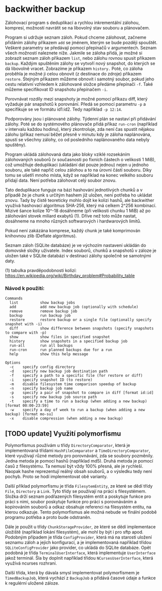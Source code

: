 # backwither backup
Zálohovací program s deduplikací a rychlou inkrementální zálohou, kompresí,
možností navrátit se na libovolný stav souboru a plánovačem.

Program si udržuje seznam záloh. Pokud chceme zálohovat, začneme přidáním zálohy příkazem `add`
se jménem, kterým se bude později spouštět. Veškeré parametry se předávají pomocí přepínačů v argumentech.
Seznam všech možností naleznete níže. Jakmile se záloha přidá,
je možné si zobrazit seznam záloh příkazem `list`, nebo zálohu rovnou spusit 
příkazem `backup`. Každým spuštěním zálohy se vytvoří nový snapshot, do kterých se dá libovolně vracet.
Zobrazíme je příkazem `history.` Poté, co záloha proběhla je možné ji celou obnovit (z destinace do zdroje)
příkazem `restore`. Stejným příkazem můžeme obnovit i samotný soubor, pokud jeho cestu relativní vzhledem
k zálohované složce předáme přepínači `-f`. Také můžeme specifikovat ID snapshotu přepínačem `-i`.

Porovnávat rozdíly mezi snapshoty je možné pomocí příkazu diff, který vyžaduje pár snapshotů k porovnání.
Předá se pomocí parametru `-p` a specifikuje se ve formátu id1:id2. Tedy například `-p 12:14`.

Podporovány jsou i plánované zálohy. Týdenní plán se nastaví při přidávání zálohy. Poté se do systémového
plánovače přidá příkaz `run-cron` (například v intervalu každou hodinu), který zkontroluje, zda není čas
spustit nějakou zálohu (příkaz nemusí běžet přesně v minutu kdy je záloha naplánována, spustí se všechny
zálohy, co od posledního naplánovaného data nebyly spuštěny).

Program ukládá zálohovaná data jako bloky vziklé rozsekáním zálohovaných souborů
(v současnosti po fixních částech o velikosti 1 MiB), což umožňuje deduplikaci (ukládání dat pouze jednou)
nejen u jednoho souboru, ale také napříč celou zálohou a to na úrovni částí souboru. Díky tomu se
ušetří mnoho místa, když se například na konec velkého souboru přidají data.
Není potřeba zálohovat celý soubor znovu.

Tato deduplikace funguje na bázi hashování jednotlivých chunků a v případě že je chunk s určitým hashem
již uložen, není potřeba ho ukládat znovu. Tady by čistě teoreticky mohlo dojít ke kolizi hashů, ale
backwither využívá hashovací algoritmus SHA-256, který má celkem 2^256 kombinací.
Mizivé šance kolize 10^-18 dosáhneme (při velikosti chunku 1 MiB)
až po zálohování stovek miliard exabytů (1). Dříve než toto může nastat,
dosáhneme na mnoho různých softwarových i hardwarových limitů.

Pokud není zakázána komprese, každý chunk je také komprimován knihovnou zlib (Deflate algoritmus).

Seznam záloh (SQLite databáze) je ve výchozím nastavení ukládán do domovské složky uživatele. 
Index souborů, chunků a snapshotů v záloze je uložen také v SQLite databázi v destinaci zálohy
společně se samotnými daty. 

(1) tabulka pravděpodobnosti kolizí: https://en.wikipedia.org/wiki/Birthday_problem#Probability_table

### Návod k použití:
```
Commands
  list          show backup jobs
  add           add new backup job (optionally with schedule)
  remove        remove backup job
  backup        run backup job
  restore       restore backup or a single file (optionally specify snapshot with -i)
  diff          show difference between snapshots (specify snapshots to compare with -p)
  show          show files in specified snapshot
  history       show snapshots in a specified backup job
  run-all       run all backups
  run-cron      run planned backups due for a run
  help          show this help message

Options
  -c    specify config directory
  -d    specify new backup job destination path
  -f    specify a path to a specific file (for restore or diff)
  -i    specify snapshot ID (to restore)
  -m    disable filesystem time comparison speedup of backup
  -n    specify backup job name
  -p    specify a pair of snapshot to compare in diff [format id:id]
  -s    specify new backup job source path
  -t    specify a time to run a backup (when adding a new backup) [format 00:00-23:59]
  -w    specify a day of week to run a backup (when adding a new backup) [format mo-su]
  -x    disable compression (when adding a new backup)
```


[TODO update] Využití polymorfismu 
--------------------

Polymorfismus používám u třídy `DirectoryComparator`, která je implementovaná třídami `HashFileComparator` a `TimeDirectoryComparator`,
které využívají různé metody pro porovnávání, zda se soubory pozměnily. Jedna metoda je pomocí hashů (například md5).
Druhá metoda je pomocí časů z filesystému. Ta nemusí být vždy 100% přesná, ale je rychleší. Naopak hashe reprezentují reálný
obsah souborů, a o výsledku tedy není pochyb. Proto se hodí implementovat obě varianty.

Další příklad polymorfismu je třída `FilesytemEntity`, ze které se dědí třídy `File`, `Directory` a `Link`.
Tyto třídy se používají na prácí s filesystémem. Složka drží seznam podřazených filesystém entit a 
poskytuje funkce pro práci s nimi, soubor poskytuje funkce pro práci s porovnáváním a kopírováním 
souborů a odkaz obsahuje referenci na filesystém entitu, na kterou odkazuje.
Tento polymorfismus ale možná nebude ve finální podobě programu potřeba a proto bude odstraněn.

Dále je použit u třídy `ChunkStorageProvider`, ze které se dědí implementace úložiště
(například lokání filesystém), ale mohl by být i pro sftp apod.
Podobným případem je třída `ConfigProvider`, která má na starosti uložení seznamu záloh a jejich konfigurací,
a je implementovaná například třídou `SQLiteConfigProvider` jako provider, co ukládá do SQLite databáze.
Opět podobná je třída `TerminalUserInterface`, která implementuje `UserInterface` jakož terminál. Šla by doplnit například
třídou `NCursesUserInterface`, která využívá ncurses rozhraní.


Další třída, která by dávala smysl implementovat polymorfismem je `TimedBackupJob`, která vychází z 
`BackupJob` a přidává časové údaje a funkce k regulérní uložené záloze.